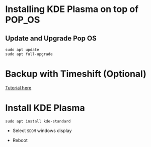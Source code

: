 # Installing KDE Plasma on top of POP_OS

## Update and Upgrade Pop OS
```
sudo apt update
sudo apt full-upgrade
```

# Backup with Timeshift (Optional)
[Tutorial here](https://youtu.be/QE0lyWodWdU​)

# Install KDE Plasma
```
sudo apt install kde-standard
```
- Select ```SDDM``` windows display

- Reboot
